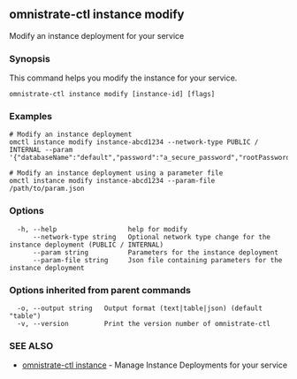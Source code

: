 ## omnistrate-ctl instance modify

Modify an instance deployment for your service

### Synopsis

This command helps you modify the instance for your service.

```
omnistrate-ctl instance modify [instance-id] [flags]
```

### Examples

```
# Modify an instance deployment
omctl instance modify instance-abcd1234 --network-type PUBLIC / INTERNAL --param '{"databaseName":"default","password":"a_secure_password","rootPassword":"a_secure_root_password","username":"user"}'

# Modify an instance deployment using a parameter file
omctl instance modify instance-abcd1234 --param-file /path/to/param.json
```

### Options

```
  -h, --help                  help for modify
      --network-type string   Optional network type change for the instance deployment (PUBLIC / INTERNAL)
      --param string          Parameters for the instance deployment
      --param-file string     Json file containing parameters for the instance deployment
```

### Options inherited from parent commands

```
  -o, --output string   Output format (text|table|json) (default "table")
  -v, --version         Print the version number of omnistrate-ctl
```

### SEE ALSO

* [omnistrate-ctl instance](omnistrate-ctl_instance.md)	 - Manage Instance Deployments for your service

